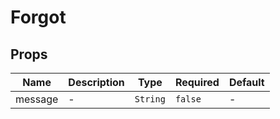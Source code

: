 # Forgot

## Props

<!-- @vuese:Forgot:props:start -->
|Name|Description|Type|Required|Default|
|---|---|---|---|---|
|message|-|`String`|`false`|-|

<!-- @vuese:Forgot:props:end -->


